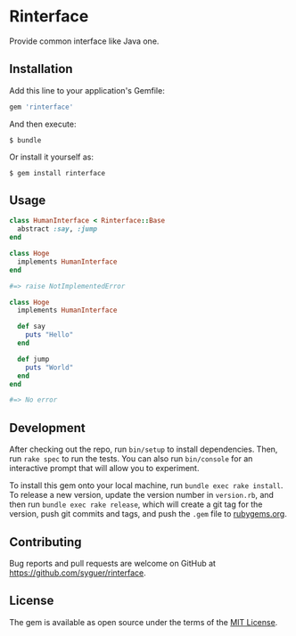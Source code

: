 # Rinterface

Provide common interface like Java one.

## Installation

Add this line to your application's Gemfile:

```ruby
gem 'rinterface'
```

And then execute:

    $ bundle

Or install it yourself as:

    $ gem install rinterface

## Usage

```ruby
class HumanInterface < Rinterface::Base
  abstract :say, :jump
end

class Hoge
  implements HumanInterface
end

#=> raise NotImplementedError

class Hoge
  implements HumanInterface

  def say
    puts "Hello"
  end

  def jump
    puts "World"
  end
end

#=> No error
```

## Development

After checking out the repo, run `bin/setup` to install dependencies. Then, run `rake spec` to run the tests. You can also run `bin/console` for an interactive prompt that will allow you to experiment.

To install this gem onto your local machine, run `bundle exec rake install`. To release a new version, update the version number in `version.rb`, and then run `bundle exec rake release`, which will create a git tag for the version, push git commits and tags, and push the `.gem` file to [rubygems.org](https://rubygems.org).

## Contributing

Bug reports and pull requests are welcome on GitHub at https://github.com/syguer/rinterface.

## License

The gem is available as open source under the terms of the [MIT License](http://opensource.org/licenses/MIT).

